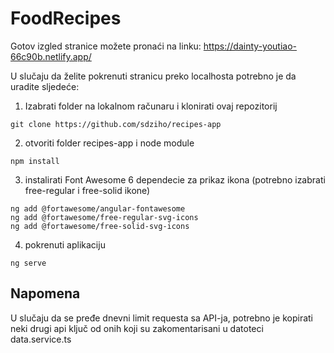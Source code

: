 # FoodRecipes

Gotov izgled stranice možete pronaći na linku: https://dainty-youtiao-66c90b.netlify.app/

U slučaju da želite pokrenuti stranicu preko localhosta potrebno je da uradite sljedeće:
1. Izabrati folder na lokalnom računaru i klonirati ovaj repozitorij 
```
git clone https://github.com/sdziho/recipes-app
```
2. otvoriti folder recipes-app i node module
```
npm install 
```
3. instalirati Font Awesome 6 dependecie za prikaz ikona (potrebno izabrati free-regular i free-solid ikone)
```
ng add @fortawesome/angular-fontawesome
ng add @fortawesome/free-regular-svg-icons 
ng add @fortawesome/free-solid-svg-icons
```
4. pokrenuti aplikaciju
```
ng serve
```

## Napomena
U slučaju da se pređe dnevni limit requesta sa API-ja, potrebno je kopirati neki drugi api ključ od onih koji su zakomentarisani u datoteci data.service.ts
